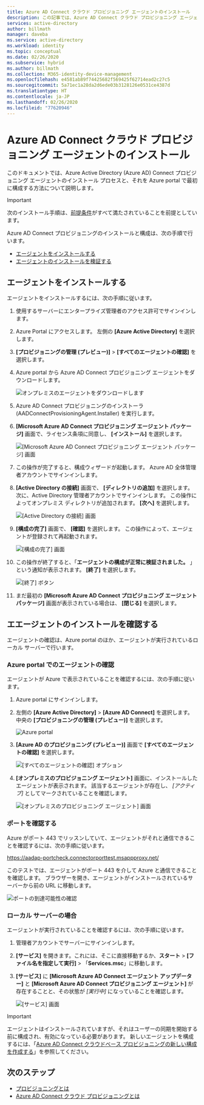 ```yaml
---
title: Azure AD Connect クラウド プロビジョニング エージェントのインストール
description: この記事では、Azure AD Connect クラウド プロビジョニング エージェントのインストール方法について説明します。
services: active-directory
author: billmath
manager: daveba
ms.service: active-directory
ms.workload: identity
ms.topic: conceptual
ms.date: 02/26/2020
ms.subservice: hybrid
ms.author: billmath
ms.collection: M365-identity-device-management
ms.openlocfilehash: e4581ab89f74425682f569425f62714ead2c27c5
ms.sourcegitcommit: 5a71ec1a28da2d6ede03b3128126e0531ce4387d
ms.translationtype: HT
ms.contentlocale: ja-JP
ms.lasthandoff: 02/26/2020
ms.locfileid: "77620946"
---
```

# <a name="install-the-azure-ad-connect-cloud-provisioning-agent"></a>Azure AD Connect クラウド プロビジョニング エージェントのインストール
このドキュメントでは、Azure Active Directory (Azure AD) Connect プロビジョニング エージェントのインストール プロセスと、それを Azure portal で最初に構成する方法について説明します。

>[!IMPORTANT]
>次のインストール手順は、[前提条件](how-to-prerequisites.md)がすべて満たされていることを前提としています。

Azure AD Connect プロビジョニングのインストールと構成は、次の手順で行います。
    
- [エージェントをインストールする](#install-the-agent)
- [エージェントのインストールを検証する](#verify-agent-installation)


## <a name="install-the-agent"></a>エージェントをインストールする
エージェントをインストールするには、次の手順に従います。

1. 使用するサーバーにエンタープライズ管理者のアクセス許可でサインインします。
1. Azure Portal にアクセスします。 左側の **[Azure Active Directory]** を選択します。
1. **[プロビジョニングの管理 (プレビュー)]**  >  **[すべてのエージェントの確認]** を選択します。
1. Azure portal から Azure AD Connect プロビジョニング エージェントをダウンロードします。

   ![オンプレミスのエージェントをダウンロードします](media/how-to-install/install9.png)</br>
1. Azure AD Connect プロビジョニングのインストーラ (AADConnectProvisioningAgent.Installer) を実行します。
1. **[Microsoft Azure AD Connect プロビジョニング エージェント パッケージ]** 画面で、ライセンス条項に同意し、 **[インストール]** を選択します。

   ![[Microsoft Azure AD Connect プロビジョニング エージェント パッケージ] 画面](media/how-to-install/install1.png)</br>

1. この操作が完了すると、構成ウィザードが起動します。 Azure AD 全体管理者アカウントでサインインします。
1. **[Active Directory の接続]** 画面で、 **[ディレクトリの追加]** を選択します。 次に、Active Directory 管理者アカウントでサインインします。 この操作によってオンプレミス ディレクトリが追加されます。 **[次へ]** を選択します。

   ![[Active Directory の接続] 画面](media/how-to-install/install3.png)</br>

1. **[構成の完了]** 画面で、 **[確認]** を選択します。 この操作によって、エージェントが登録されて再起動されます。

   ![[構成の完了] 画面](media/how-to-install/install4.png)</br>

1. この操作が終了すると、「**エージェントの構成が正常に検証されました。** 」という通知が表示されます。 **[終了]** を選択します。

   ![[終了] ボタン](media/how-to-install/install5.png)</br>
1. まだ最初の **[Microsoft Azure AD Connect プロビジョニング エージェント パッケージ]** 画面が表示されている場合は、 **[閉じる]** を選択します。

## <a name="verify-agent-installation"></a>エエージェントのインストールを確認する
エージェントの確認は、Azure portal のほか、エージェントが実行されているローカル サーバーで行います。

### <a name="azure-portal-agent-verification"></a>Azure portal でのエージェントの確認
エージェントが Azure で表示されていることを確認するには、次の手順に従います。

1. Azure portal にサインインします。
1. 左側の **[Azure Active Directory]**  >  **[Azure AD Connect]** を選択します。 中央の **[プロビジョニングの管理 (プレビュー)]** を選択します。

   ![Azure portal](media/how-to-install/install6.png)</br>

1.  **[Azure AD のプロビジョニング (プレビュー)]** 画面で **[すべてのエージェントの確認]** を選択します。

    ![[すべてのエージェントの確認] オプション](media/how-to-install/install7.png)</br>
 
1. **[オンプレミスのプロビジョニング エージェント]** 画面に、インストールしたエージェントが表示されます。 該当するエージェントが存在し、 *[アクティブ]* としてマークされていることを確認します。

   ![[オンプレミスのプロビジョニング エージェント] 画面](media/how-to-install/verify1.png)</br>

### <a name="verify-the-port"></a>ポートを確認する
Azure がポート 443 でリッスンしていて、エージェントがそれと通信できることを確認するには、次の手順に従います。

https://aadap-portcheck.connectorporttest.msappproxy.net/ 

このテストでは、エージェントがポート 443 を介して Azure と通信できることを確認します。 ブラウザーを開き、エージェントがインストールされているサーバーから前の URL に移動します。

![ポートの到達可能性の確認](media/how-to-install/verify2.png)

### <a name="on-the-local-server"></a>ローカル サーバーの場合
エージェントが実行されていることを確認するには、次の手順に従います。

1.  管理者アカウントでサーバーにサインインします。
1.  **[サービス]** を開きます。これには、そこに直接移動するか、**スタート** >  **[ファイル名を指定して実行]**  > 「**Services.msc**」に移動します。
1.  **[サービス]** に **[Microsoft Azure AD Connect エージェント アップデーター]** と **[Microsoft Azure AD Connect プロビジョニング エージェント]** が存在することと、その状態が *[実行中]* になっていることを確認します。

    ![[サービス] 画面](media/how-to-troubleshoot/troubleshoot1.png)

>[!IMPORTANT]
>エージェントはインストールされていますが、それはユーザーの同期を開始する前に構成され、有効になっている必要があります。 新しいエージェントを構成するには、「[Azure AD Connect クラウドベース プロビジョニングの新しい構成を作成する](how-to-configure.md)」を参照してください。



## <a name="next-steps"></a>次のステップ 

- [プロビジョニングとは](what-is-provisioning.md)
- [Azure AD Connect クラウド プロビジョニングとは](what-is-cloud-provisioning.md)
 
